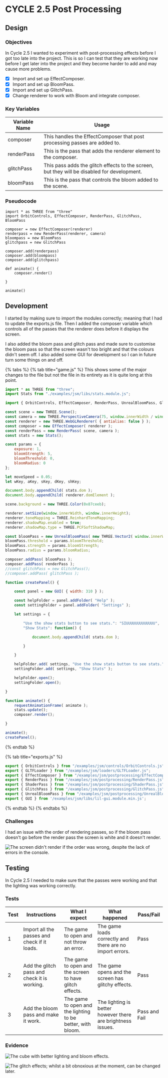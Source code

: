 # CYCLE 2.5 Post Processing

## Design

### Objectives

In Cycle 2.5 I wanted to experiment with post-processing effects before I got too late into the project. This is so I can test that they are working now before I get later into the project and they become harder to add and may cause more problems.

* [x] Import and set up EffectComposer.
* [x] Import and set up BloomPass.
* [x] Import and set up GlitchPass.
* [x] Change renderer to work with Bloom and integrate composer.

### Key Variables

| Variable Name | Usage                                                                                       |
| ------------- | ------------------------------------------------------------------------------------------- |
| composer      | This handles the EffectComposer that post processing passes are added to.                   |
| renderPass    | This is the pass that adds the renderer element to the composer.                            |
| glitchPass    | This pass adds the glitch effects to the screen, but they will be disabled for development. |
| bloomPass     | This is the pass that controls the bloom added to the scene.                                |

### Pseudocode

```
import * as THREE from "three"
import OrbitControls, EffectComposer, RenderPass, GlitchPass, BloomPass

composer = new EffectComposer(renderer)
renderpass = new RenderPass(renderer, camera)
bloompass = new BloomPass
glitchpass = new GlitchPass

composer.add(renderpass)
composer.add(bloompass)
composer.add(glitchpass)

def animate() {
    composer.render()

}

animate()
```

## Development

I started by making sure to import the modules correctly; meaning that I had to update the exports.js file. Then I added the composer variable which controls all of the passes that the renderer does before it displays the screen.

I also added the bloom pass and glitch pass and made sure to customise the bloom pass so that the screen wasn't too bright and that the colours didn't seem off. I also added some GUI for development so I can in future turn some things on and off.

{% tabs %}
{% tab title="game.js" %}
This shows some of the major changes to the file but not the file in its entirety as it is quite long at this point.

```javascript
import * as THREE from "three";
import Stats from "./examples/jsm/libs/stats.module.js";

import { OrbitControls, EffectComposer, RenderPass, UnrealBloomPass, GlitchPass, GUI } from "/exports.js";

const scene = new THREE.Scene();
const camera = new THREE.PerspectiveCamera(75, window.innerWidth / window.innerHeight, 1, 1000);
const renderer = new THREE.WebGLRenderer( { antialias: false } );
const composer = new EffectComposer( renderer );
const renderPass = new RenderPass( scene, camera );
const stats = new Stats();

const params = {
    exposure: 1,
    bloomStrength: 5,
    bloomThreshold: 0,
    bloomRadius: 0
};

let moveSpeed = 0.05;
let wKey, aKey, sKey, dKey, shKey;

document.body.appendChild( stats.dom );
document.body.appendChild( renderer.domElement );

scene.background = new THREE.Color(0x87ceeb);

renderer.setSize(window.innerWidth, window.innerHeight);
renderer.toneMapping = THREE.ReinhardToneMapping;
renderer.shadowMap.enabled = true;
renderer.shadowMap.type = THREE.PCFSoftShadowMap;

const bloomPass = new UnrealBloomPass( new THREE.Vector2( window.innerWidth, window.innerHeight ), 1.5, 0.4, 0.85 );
bloomPass.threshold = params.bloomThreshold;
bloomPass.strength = params.bloomStrength;
bloomPass.radius = params.bloomRadius;

composer.addPass( bloomPass );
composer.addPass( renderPass );
//const glitchPass = new GlitchPass();
//composer.addPass( glitchPass );

function createPanel() {

    const panel = new GUI( { width: 310 } );

    const helpFolder = panel.addFolder( "Help" );
    const settingFolder = panel.addFolder( "Settings" );

    let settings = {

        "Use the show stats button to see stats.": "SIUUUUUUUUUUUUU",
        "Show Stats": function() {

            document.body.appendChild( stats.dom );

        }

    }

    helpFolder.add( settings, "Use the show stats button to see stats." );
    settingFolder.add( settings, "Show Stats" );

    helpFolder.open();
    settingFolder.open();

}

function animate() {
    requestAnimationFrame( animate );
    stats.update();
    composer.render();

}

animate();
createPanel();
```
{% endtab %}

{% tab title="exports.js" %}
```javascript
export { OrbitControls } from "/examples/jsm/controls/OrbitControls.js";
export { GLTFLoader } from "/examples/jsm/loaders/GLTFLoader.js";
export { EffectComposer } from "/examples/jsm/postprocessing/EffectComposer.js";
export { RenderPass } from "/examples/jsm/postprocessing/RenderPass.js";
export { ShaderPass } from "/examples/jsm/postprocessing/ShaderPass.js";
export { GlitchPass } from "/examples/jsm/postprocessing/GlitchPass.js";
export { UnrealBloomPass } from "/examples/jsm/postprocessing/UnrealBloomPass.js";
export { GUI } from '/examples/jsm/libs/lil-gui.module.min.js';
```


{% endtab %}
{% endtabs %}

### Challenges

I had an issue with the order of rendering passes, so if the bloom pass doesn't go before the render pass the screen is white and it doesn't render.

![The screen didn't render if the order was wrong, despite the lack of errors in the console.](<../.gitbook/assets/image (4).png>)

## Testing

In Cycle 2.5 I needed to make sure that the passes were working and that the lighting was working correctly.

### Tests

| Test | Instructions                                 | What I expect                                               | What happened                                               | Pass/Fail     |
| ---- | -------------------------------------------- | ----------------------------------------------------------- | ----------------------------------------------------------- | ------------- |
| 1    | Import all the passes and check if it loads. | The game to open and not throw an error.                    | The game loads correctly and there are no import errors.    | Pass          |
| 2    | Add the glitch pass and check it is working. | The game to open and the screen to have glitch effects.     | The game opens and the screen has glitchy effects.          | Pass          |
| 3    | Add the bloom pass and make it work.         | The game to open and the lighting to be better, with bloom. | The lighting is better however there are brightness issues. | Pass and Fail |

### Evidence

![The cube with better lighting and bloom effects.](<../.gitbook/assets/image (2).png>)

![The glitch effects; whilst a bit obnoxious at the moment, can be changed later.](<../.gitbook/assets/image (5) (1) (1).png>)
